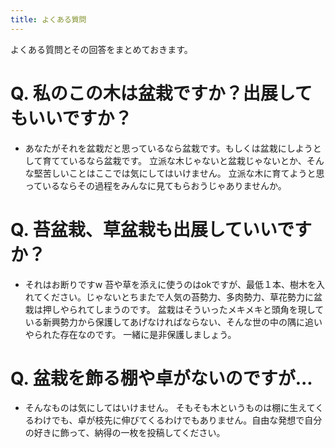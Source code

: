 ```yaml
---
title: よくある質問
---
```


よくある質問とその回答をまとめておきます。

# Q. 私のこの木は盆栽ですか？出展してもいいですか？

  - あなたがそれを盆栽だと思っているなら盆栽です。もしくは盆栽にしようとして育てているなら盆栽です。
  立派な木じゃないと盆栽じゃないとか、そんな堅苦しいことはここでは気にしてはいけません。
  立派な木に育てようと思っているならその過程をみんなに見てもらおうじゃありませんか。

# Q. 苔盆栽、草盆栽も出展していいですか？

  - それはお断りですw
  苔や草を添えに使うのはokですが、最低１本、樹木を入れてください。じゃないとちまたで人気の苔勢力、多肉勢力、草花勢力に盆栽は押しやられてしまうのです。
  盆栽はそういったメキメキと頭角を現している新興勢力から保護してあげなければならない、そんな世の中の隅に追いやられた存在なのです。
  一緒に是非保護しましょう。

# Q. 盆栽を飾る棚や卓がないのですが...

  - そんなものは気にしてはいけません。
  そもそも木というものは棚に生えてくるわけでも、卓が枝先に伸びてくるわけでもありません。自由な発想で自分の好きに飾って、納得の一枚を投稿してください。



